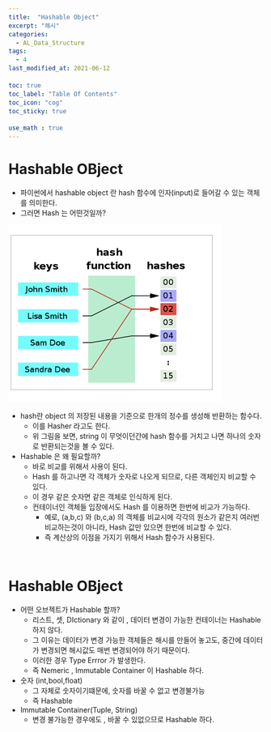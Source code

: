 ```yaml
---
title:  "Hashable Object"
excerpt: "해시"
categories:
  - AL_Data_Structure
tags:
  - 4
last_modified_at: 2021-06-12

toc: true
toc_label: "Table Of Contents"
toc_icon: "cog"
toc_sticky: true

use_math : true
---
```


# Hashable OBject

- 파이썬에서 hashable object 란 hash 함수에 인자(input)로 들어갈 수 있는 객체를 의미한다.
- 그러면 Hash 는 어떤것일까? 

![png](/assets/images/Py_Basic/3_1.png)

- hash란 object 의 저장된 내용을 기준으로 한개의 정수를 생성해 반환하는 함수다.
  - 이를 Hasher 라고도 한다. 
  - 위 그림을 보면, string 이 무엇이던간에 hash 함수를 거치고 나면 하나의 숫자로 반환되는것을 볼 수 있다. 
- Hashable 은 왜 필요할까?
  - 바로 비교를 위해서 사용이 된다.
  - Hash 를 하고나면 각 객체가 숫자로 나오게 되므로, 다른 객체인지 비교할 수 있다.
  - 이 경우 같은 숫자면 같은 객체로 인식하게 된다. 
  - 컨테이너인 객체들 입장에서도 Hash 를 이용하면 한번에 비교가 가능하다. 
    - 예로, (a,b,c) 와 (b,c,a) 의 객체를 비교시에 각각의 원소가 같은지 여러번 비교하는것이 아니라, Hash 값만 있으면 한번에 비교할 수 있다. 
    - 즉 계산상의 이점을 가지기 위해서 Hash 함수가 사용된다. 

<br>

# Hashable OBject

- 어떤 오브젝트가 Hashable 할까? 
  - 리스트, 셋, DIctionary 와 같이 , 데이터 변경이 가능한 컨테이너는 Hashable 하지 않다.
  - 그 이유는 데이터가 변경 가능한 객체들은 해시를 만들어 놓고도, 중간에 데이터가 변경되면 해시값도 매번 변경되어야 하기 때문이다. 
  - 이러한 경우 Type Errror 가 발생한다.
  - 즉 Nemeric , Immutable Container 이 Hashable 하다.
- 숫자 (int,bool,float)
  - 그 자체로 숫자이기떄문에, 숫자를 바꿀 수 없고 변경불가능 
  - 즉 Hashable
- Immutable Container(Tuple, String)
  - 변경 불가능한 경우에도 , 바꿀 수 있없으므로 Hashable 하다.

